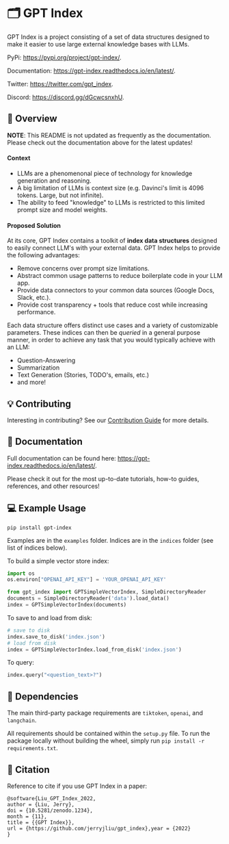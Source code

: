 # 🗂️ ️GPT Index

GPT Index is a project consisting of a set of data structures designed to make it easier to 
use large external knowledge bases with LLMs.

PyPi: https://pypi.org/project/gpt-index/.

Documentation: https://gpt-index.readthedocs.io/en/latest/.

Twitter: https://twitter.com/gpt_index.

Discord: https://discord.gg/dGcwcsnxhU.

## 🚀 Overview

**NOTE**: This README is not updated as frequently as the documentation. Please check out the documentation above for the latest updates!

#### Context
- LLMs are a phenomenonal piece of technology for knowledge generation and reasoning.
- A big limitation of LLMs is context size (e.g. Davinci's limit is 4096 tokens. Large, but not infinite).
- The ability to feed "knowledge" to LLMs is restricted to this limited prompt size and model weights.

#### Proposed Solution

At its core, GPT Index contains a toolkit of **index data structures** designed to easily connect LLM's with your external data.
GPT Index helps to provide the following advantages:
- Remove concerns over prompt size limitations.
- Abstract common usage patterns to reduce boilerplate code in your LLM app.
- Provide data connectors to your common data sources (Google Docs, Slack, etc.).
- Provide cost transparency + tools that reduce cost while increasing performance.


Each data structure offers distinct use cases and a variety of customizable parameters. These indices can then be 
*queried* in a general purpose manner, in order to achieve any task that you would typically achieve with an LLM:
- Question-Answering
- Summarization
- Text Generation (Stories, TODO's, emails, etc.)
- and more!


## 💡 Contributing

Interesting in contributing? See our [Contribution Guide](CONTRIBUTING.md) for more details.

## 📄 Documentation

Full documentation can be found here: https://gpt-index.readthedocs.io/en/latest/. 

Please check it out for the most up-to-date tutorials, how-to guides, references, and other resources! 


## 💻 Example Usage

```
pip install gpt-index
```

Examples are in the `examples` folder. Indices are in the `indices` folder (see list of indices below).

To build a simple vector store index:
```python
import os
os.environ["OPENAI_API_KEY"] = 'YOUR_OPENAI_API_KEY'

from gpt_index import GPTSimpleVectorIndex, SimpleDirectoryReader
documents = SimpleDirectoryReader('data').load_data()
index = GPTSimpleVectorIndex(documents)
```

To save to and load from disk:
```python
# save to disk
index.save_to_disk('index.json')
# load from disk
index = GPTSimpleVectorIndex.load_from_disk('index.json')
```

To query:
```python
index.query("<question_text>?")
```

## 🔧 Dependencies

The main third-party package requirements are `tiktoken`, `openai`, and `langchain`.

All requirements should be contained within the `setup.py` file. To run the package locally without building the wheel, simply run `pip install -r requirements.txt`. 


## 📖 Citation

Reference to cite if you use GPT Index in a paper:

```
@software{Liu_GPT_Index_2022,
author = {Liu, Jerry},
doi = {10.5281/zenodo.1234},
month = {11},
title = {{GPT Index}},
url = {https://github.com/jerryjliu/gpt_index},year = {2022}
}
```
